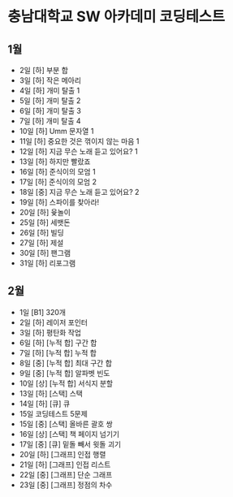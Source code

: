 # 충남대학교 SW 아카데미 코딩테스트
## 1월
- 2일 [하] 부분 합
- 3일 [하] 작은 메아리
- 4일 [하] 개미 탈출 1
- 5일 [하] 개미 탈출 2
- 6일 [하] 개미 탈출 3
- 7일 [하] 개미 탈출 4
- 10일 [하] Umm 문자열 1
- 11일 [하] 중요한 것은 꺾이지 않는 마음 1
- 12일 [하] 지금 무슨 노래 듣고 있어요? 1
- 13일 [하] 하지만 빨랐죠
- 16일 [하] 준식이의 모엄 1
- 17일 [하] 준식이의 모엄 2
- 18일 [중] 지금 무슨 노래 듣고 있어요? 2
- 19일 [하] 스파이를 찾아라!
- 20일 [하] 윷놀이
- 25일 [하] 세뱃돈
- 26일 [하] 빌딩
- 27일 [하] 제설
- 30일 [하] 팬그램
- 31일 [하] 리포그램

## 2월
- 1일 [B1] 320개
- 2일 [하] 레이저 포인터
- 3일 [하] 평탄화 작업
- 6일 [하] [누적 합] 구간 합
- 7일 [하] [누적 합] 누적 합
- 8일 [중] [누적 합] 최대 구간 합
- 9일 [중] [누적 합] 알파벳 빈도
- 10일 [상] [누적 합] 서식지 분할
- 13일 [하] [스택] 스택
- 14일 [하] [큐] 큐
- 15일 코딩테스트 5문제
- 15일 [중] [스택] 올바른 괄호 쌍
- 16일 [상] [스택] 책 페이지 넘기기
- 17일 [중] [큐] 밑돌 빼서 윗돌 괴기
- 20일 [하] [그래프] 인접 행렬
- 21일 [하] [그래프] 인접 리스트
- 22일 [중] [그래프] 단순 그래프
- 23일 [중] [그래프] 정점의 차수